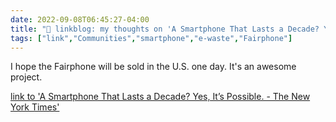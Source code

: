 ```yaml
---
date: 2022-09-08T06:45:27-04:00
title: "🔗 linkblog: my thoughts on 'A Smartphone That Lasts a Decade? Yes, It’s Possible. - The New York Times'"
tags: ["link","Communities","smartphone","e-waste","Fairphone"]
---
```

I hope the Fairphone will be sold in the U.S. one day. It's an awesome project.
 

[link to 'A Smartphone That Lasts a Decade? Yes, It’s Possible. - The New York Times'](https://www.nytimes.com/2022/09/08/technology/personaltech/smartphone-lasts-decade.html)
